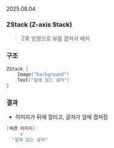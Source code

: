 2025.08.04

### ZStack (Z-axis Stack)
>Z축 방향으로 뷰를 겹쳐서 배치

### 구조
```swift
ZStack {
    Image("background")
    Text("앞에 있는 글자")
}
```

### 결과
- 이미지가 뒤에 깔리고, 글자가 앞에 겹쳐짐
```swift
[배경 이미지]
     ↑
  "앞에 있는 글자"
```
